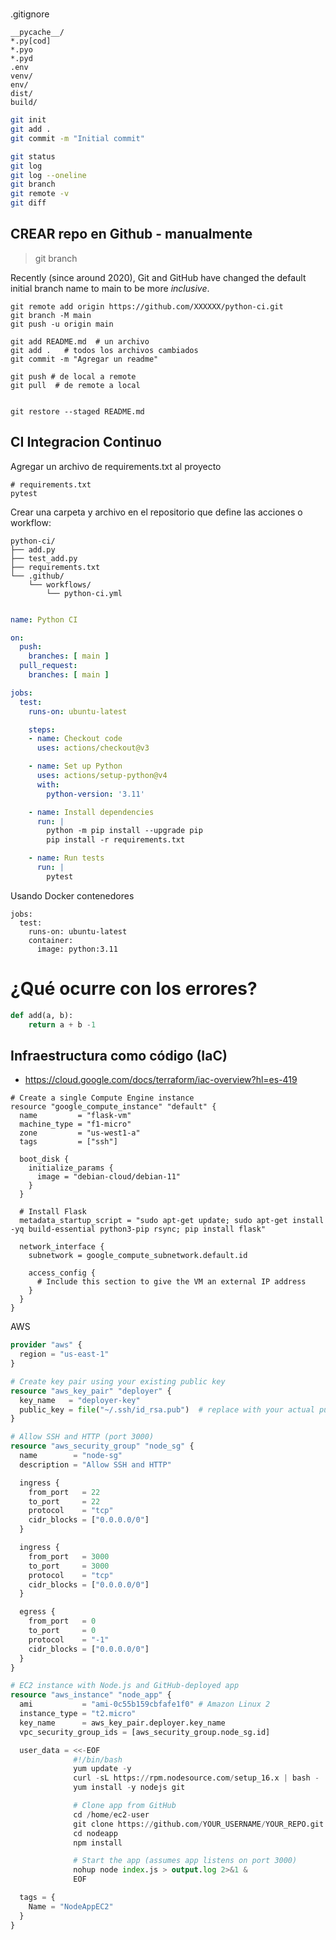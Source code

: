 
#




.gitignore

```
__pycache__/
*.py[cod]
*.pyo
*.pyd
.env
venv/
env/
dist/
build/
```



```bash
git init
git add .
git commit -m "Initial commit"
```

```bash
git status
git log
git log --oneline
git branch
git remote -v
git diff
```

## CREAR repo en Github - manualmente

> git branch

Recently (since around 2020), Git and GitHub have changed the default initial branch name to main to be more *inclusive*.


```
git remote add origin https://github.com/XXXXXX/python-ci.git
git branch -M main
git push -u origin main
```


```
git add README.md  # un archivo
git add .   # todos los archivos cambiados
git commit -m "Agregar un readme"

git push # de local a remote   
git pull  # de remote a local


git restore --staged README.md

```


## CI Integracion Continuo


Agregar un archivo de requirements.txt al proyecto

```
# requirements.txt
pytest
```

Crear una carpeta y archivo en el repositorio que define las acciones o workflow:

```
python-ci/
├── add.py
├── test_add.py
├── requirements.txt
└── .github/
    └── workflows/
        └── python-ci.yml
```

```yml

name: Python CI

on:
  push:
    branches: [ main ]
  pull_request:
    branches: [ main ]

jobs:
  test:
    runs-on: ubuntu-latest

    steps:
    - name: Checkout code
      uses: actions/checkout@v3

    - name: Set up Python
      uses: actions/setup-python@v4
      with:
        python-version: '3.11'

    - name: Install dependencies
      run: |
        python -m pip install --upgrade pip
        pip install -r requirements.txt

    - name: Run tests
      run: |
        pytest


```


Usando Docker contenedores
```
jobs:
  test:
    runs-on: ubuntu-latest
    container:
      image: python:3.11
```


# ¿Qué ocurre con los errores?

```python
def add(a, b):
    return a + b -1
```


## Infraestructura como código (IaC) 
- https://cloud.google.com/docs/terraform/iac-overview?hl=es-419

```teraform
# Create a single Compute Engine instance
resource "google_compute_instance" "default" {
  name         = "flask-vm"
  machine_type = "f1-micro"
  zone         = "us-west1-a"
  tags         = ["ssh"]

  boot_disk {
    initialize_params {
      image = "debian-cloud/debian-11"
    }
  }

  # Install Flask
  metadata_startup_script = "sudo apt-get update; sudo apt-get install -yq build-essential python3-pip rsync; pip install flask"

  network_interface {
    subnetwork = google_compute_subnetwork.default.id

    access_config {
      # Include this section to give the VM an external IP address
    }
  }
}
```


AWS

```tf
provider "aws" {
  region = "us-east-1"
}

# Create key pair using your existing public key
resource "aws_key_pair" "deployer" {
  key_name   = "deployer-key"
  public_key = file("~/.ssh/id_rsa.pub")  # replace with your actual public key path
}

# Allow SSH and HTTP (port 3000)
resource "aws_security_group" "node_sg" {
  name        = "node-sg"
  description = "Allow SSH and HTTP"

  ingress {
    from_port   = 22
    to_port     = 22
    protocol    = "tcp"
    cidr_blocks = ["0.0.0.0/0"]
  }

  ingress {
    from_port   = 3000
    to_port     = 3000
    protocol    = "tcp"
    cidr_blocks = ["0.0.0.0/0"]
  }

  egress {
    from_port   = 0
    to_port     = 0
    protocol    = "-1"
    cidr_blocks = ["0.0.0.0/0"]
  }
}

# EC2 instance with Node.js and GitHub-deployed app
resource "aws_instance" "node_app" {
  ami           = "ami-0c55b159cbfafe1f0" # Amazon Linux 2
  instance_type = "t2.micro"
  key_name      = aws_key_pair.deployer.key_name
  vpc_security_group_ids = [aws_security_group.node_sg.id]

  user_data = <<-EOF
              #!/bin/bash
              yum update -y
              curl -sL https://rpm.nodesource.com/setup_16.x | bash -
              yum install -y nodejs git

              # Clone app from GitHub
              cd /home/ec2-user
              git clone https://github.com/YOUR_USERNAME/YOUR_REPO.git nodeapp
              cd nodeapp
              npm install

              # Start the app (assumes app listens on port 3000)
              nohup node index.js > output.log 2>&1 &
              EOF

  tags = {
    Name = "NodeAppEC2"
  }
}


```